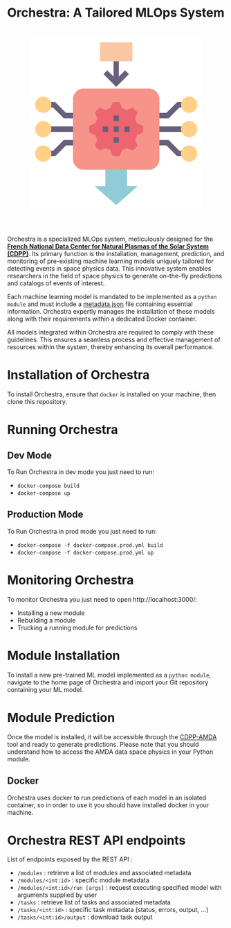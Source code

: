 # Orchestra: A Tailored MLOps System

<h1 align="center">
<img src="https://github.com/menouarazib/orchestra/blob/master/frontend/src/logo.png?raw=true" width="400">
</h1><br>

Orchestra is a specialized MLOps system, meticulously designed for the [**French National Data Center for Natural Plasmas of the Solar System (CDPP)**](https://cdpp.cnes.fr/). Its primary function is the installation, management, prediction, and monitoring of pre-existing machine learning models uniquely tailored for detecting events in space physics data. This innovative system enables researchers in the field of space physics to generate on-the-fly predictions and catalogs of events of interest.

Each machine learning model is mandated to be implemented as a `python module` and must include a [metadata.json](https://github.com/menouarazib/orchestra/blob/master/metadata.json) file containing essential information. Orchestra expertly manages the installation of these models along with their requirements within a dedicated Docker container.

All models integrated within Orchestra are required to comply with these guidelines. This ensures a seamless process and effective management of resources within the system, thereby enhancing its overall performance.

# Installation of Orchestra

To install Orchestra, ensure that `docker` is installed on your machine, then clone this repository.

# Running Orchestra

## Dev Mode

To Run Orchestra in dev mode you just need to run:

- `docker-compose build`
- `docker-compose up`

## Production Mode

To Run Orchestra in prod mode you just need to run:

- `docker-compose -f docker-compose.prod.yml build`
- `docker-compose -f docker-compose.prod.yml up`

# Monitoring Orchestra

To monitor Orchestra you just need to open http://localhost:3000/:

- Installing a new module
- Rebuilding a module
- Trucking a running module for predictions

# Module Installation

To install a new pre-trained ML model implemented as a `python module`, navigate to the home page of Orchestra and import your Git repository containing your ML model.

# Module Prediction

Once the model is installed, it will be accessible through the [CDPP-AMDA](http://amda.irap.omp.eu/) tool and ready to generate predictions. Please note that you should understand how to access the AMDA data space physics in your Python module.

## Docker

Orchestra uses docker to run predictions of each model in an isolated container, so in order to use it you should have installed docker in your machine.

# Orchestra REST API endpoints

List of endpoints exposed by the REST API :

- `/modules` : retrieve a list of modules and associated metadata
- `/modules/<int:id>` : specific module metadata
- `/modules/<int:id>/run [args]` : request executing specified model with arguments supplied by user
- `/tasks` : retrieve list of tasks and associated metadata
- `/tasks/<int:id>` : specific task metadata (status, errors, output, ...)
- `/tasks/<int:id>/output` : download task output
